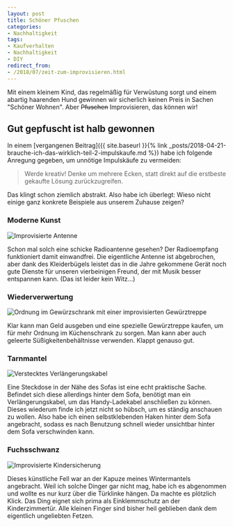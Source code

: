 ```yaml
---
layout: post
title: Schöner Pfuschen
categories:
- Nachhaltigkeit
tags:
- Kaufverhalten
- Nachhaltigkeit
- DIY
redirect_from:
- /2018/07/zeit-zum-improvisieren.html
---
```


Mit einem kleinem Kind, das regelmäßig für Verwüstung sorgt und einem
abartig haarenden Hund gewinnen wir sicherlich keinen Preis in Sachen
"Schöner Wohnen". Aber ~~Pfuschen~~ Improvisieren, das können wir!

## Gut gepfuscht ist halb gewonnen

In einem [vergangenen Beitrag]({{ site.baseurl }}{% link _posts/2018-04-21-brauche-ich-das-wirklich-teil-2-impulskaufe.md %}) habe ich folgende Anregung gegeben, um unnötige Impulskäufe zu vermeiden:

> Werde kreativ! Denke um mehrere Ecken, statt direkt auf die erstbeste
> gekaufte Lösung zurückzugreifen.

Das klingt schon ziemlich abstrakt. Also habe ich überlegt: Wieso nicht
einige ganz konkrete Beispiele aus unserem Zuhause zeigen?

### Moderne Kunst

![Improvisierte Antenne]({{site.baseurl}}/assets/img/posts/pfuschen-1.jpg)

Schon mal solch eine schicke Radioantenne gesehen? Der Radioempfang
funktioniert damit einwandfrei. Die eigentliche Antenne ist abgebrochen,
aber dank des Kleiderbügels leistet das in die Jahre gekommene Gerät
noch gute Dienste für unseren vierbeinigen Freund, der mit Musik besser
entspannen kann. (Das ist leider kein Witz...)

### Wiederverwertung

![Ordnung im Gewürzschrank mit einer improvisierten Gewürztreppe]({{site.baseurl}}/assets/img/posts/pfuschen-2.jpg)

Klar kann man Geld ausgeben und eine spezielle Gewürztreppe kaufen, um
für mehr Ordnung im Küchenschrank zu sorgen. Man kann aber auch geleerte
Süßigkeitenbehältnisse verwenden. Klappt genauso gut.

### Tarnmantel

![Verstecktes Verlängerungskabel]({{site.baseurl}}/assets/img/posts/pfuschen-3.jpg)

Eine Steckdose in der Nähe des Sofas ist eine echt praktische Sache.
Befindet sich diese allerdings hinter dem Sofa, benötigt man ein
Verlängerungskabel, um das Handy-Ladekabel anschließen zu können. Dieses
wiederum finde ich jetzt nicht so hübsch, um es ständig anschauen zu
wollen. Also habe ich einen selbstklebenden Haken hinter dem Sofa
angebracht, sodass es nach Benutzung schnell wieder unsichtbar hinter
dem Sofa verschwinden kann.

### Fuchsschwanz

![Improvisierte Kindersicherung]({{site.baseurl}}/assets/img/posts/pfuschen-4.jpg)

Dieses künstliche Fell war an der Kapuze meines Wintermantels
angebracht. Weil ich solche Dinger gar nicht mag, habe ich es abgenommen
und wollte es nur kurz über die Türklinke hängen. Da machte es plötzlich
Klick. Das Ding eignet sich prima als Einklemmschutz an der
Kinderzimmertür. Alle kleinen Finger sind bisher heil geblieben dank dem
eigentlich ungeliebten Fetzen.
